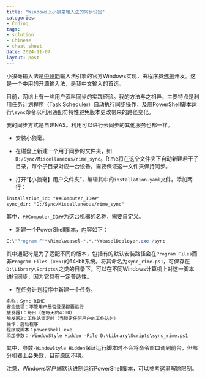 ```yaml
---
title: "Windows上小狼毫输入法的同步设定"
categories:
- Coding
tags:
- solution
- Chinese
- cheat sheet
date: 2024-11-07
layout: post
---
```


小狼毫输入法是[中州韵](https://rime.im/)输入法引擎的官方Windows实现，由程序员[佛振](https://github.com/lotem)开发。这是一个中用的开源输入法，是我中文输入的首选。

目前，网络上有一些用户资料同步的实践经验。我的方法与之相异，主要特点是利用任务计划程序（Task Scheduler）自动执行同步操作，及用PowerShell脚本运行`\sync`命令以利用通配符特性避免版本更改带来的路径变化。

我的同步方式是自建NAS。利用可以进行云同步的其他服务也都一样。

- 安装小狼毫。

- 在磁盘上新建一个用于同步的文件夹，如`D:/Sync/Miscellaneous/rime_sync`。Rime将在这个文件夹下自动新建若干子目录，每个子目录对应一台设备。需要保证这一文件夹保持同步。

- 打开“【小狼毫】用户文件夹”，编辑其中的`installation.yaml`文件。添加两行：

```txt
installation_id: "##Computer_ID##"
sync_dir: "D:/Sync/Miscellaneous/rime_sync"
```

其中，`##Computer_ID##`为这台机器的名称，需要自定义。

- 新建一个PowerShell脚本，内容如下：

```powershell
C:\"Program F"*\Rime\weasel-*.*.*\WeaselDeployer.exe /sync
```

其中通配符是为了适配不同的版本，包括有的默认安装路径会在`Program Files`而非`Program Files (x86)`的64-bit系统。将其命名为`sync_rime.ps1`，可保存在`D:\Library\Scripts\`之类的目录下。可以在不同Windows计算机上对这一脚本进行同步，因为它具有一定普适性。

- 在任务计划程序中新建一个任务。

```txt
名称：Sync RIME
安全选项：不管用户是否登录都要运行
触发器1：每日（在每天的4:00）
触发器2：工作站锁定时（当锁定任何用户的工作站时）
操作：启动程序
程序或脚本：powershell.exe
添加参数：-WindowStyle Hidden -File D:\Library\Scripts\sync_rime.ps1
```

其中，参数`-WindowStyle Hidden`保证运行脚本时不会将命令窗口调到前台，但部分机器上会失效，目前原因不明。

注意，Windows客户端默认进制运行PowerShell脚本，可以参考[这里](../../../../coding/2021/09/04/Life-hack.html#PowerShell)解除限制。
